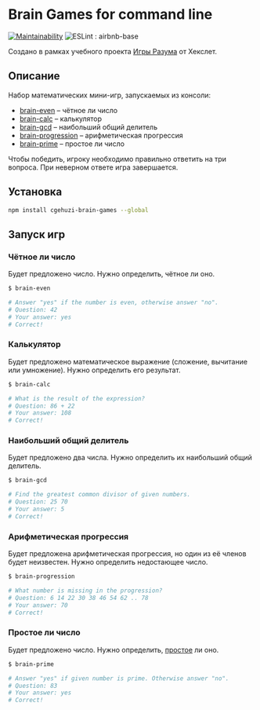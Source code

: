 # Brain Games for command line

[![Maintainability](https://api.codeclimate.com/v1/badges/4ad737a24d79d747d5a9/maintainability)](https://codeclimate.com/github/cgehuzi/brain-games/maintainability) ![ESLint : airbnb-base](https://github.com/cgehuzi/brain-games/workflows/ESLint%20:%20airbnb-base/badge.svg)

Создано в рамках учебного проекта [Игры Разума](https://ru.hexlet.io/professions/frontend/projects/44) от Хекслет.

## Описание

Набор математических мини-игр, запускаемых из консоли:

- [brain-even](#чётное-ли-число) – чётное ли число
- [brain-calc](#калькулятор) – калькулятор
- [brain-gcd](#наибольший-общий-делитель) – наибольший общий делитель
- [brain-progression](#арифметическая-прогрессия) – арифметическая прогрессия
- [brain-prime](#простое-ли-число) – простое ли число

Чтобы победить, игроку необходимо правильно ответить на три вопроса. При неверном ответе игра завершается.

## Установка

```bash
npm install cgehuzi-brain-games --global
```

## Запуск игр

### Чётное ли число

Будет предложено число. Нужно определить, чётное ли оно.

```bash
$ brain-even

# Answer "yes" if the number is even, otherwise answer "no".
# Question: 42
# Your answer: yes
# Correct!
```

### Калькулятор

Будет предложено математическое выражение (сложение, вычитание или умножение). Нужно определить его результат.

```bash
$ brain-calc

# What is the result of the expression?
# Question: 86 + 22
# Your answer: 108
# Correct!
```

### Наибольший общий делитель

Будет предложено два числа. Нужно определить их наибольший общий делитель.

```bash
$ brain-gcd

# Find the greatest common divisor of given numbers.
# Question: 25 70
# Your answer: 5
# Correct!
```

### Арифметическая прогрессия

Будет предложена арифметическая прогрессия, но один из её членов будет неизвестен. Нужно определить недостающее число.

```bash
$ brain-progression

# What number is missing in the progression?
# Question: 6 14 22 30 38 46 54 62 .. 78
# Your answer: 70
# Correct!
```

### Простое ли число

Будет предложено число. Нужно определить, [простое](https://ru.wikipedia.org/wiki/Простое_число) ли оно.

```bash
$ brain-prime

# Answer "yes" if given number is prime. Otherwise answer "no".
# Question: 83
# Your answer: yes
# Correct!
```
